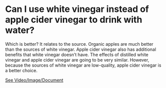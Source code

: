 # Can I use white vinegar instead of apple cider vinegar to drink with water?

Which is better? It relates to the source. Organic apples are much better than the sources of white vinegar. Apple cider vinegar also has additional benefits that white vinegar doesn’t have. The effects of distilled white vinegar and apple cider vinegar are going to be very similar. However, because the sources of white vinegar are low-quality, apple cider vinegar is a better choice.

 [See Video/Image/Document](https://hls-player.drberg.com/asset?path=migrated-assets/apple-cider-vinegar-vs-white-vinegar-the-big-difference)